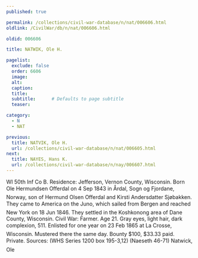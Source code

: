 ```yaml
---
published: true

permalink: /collections/civil-war-database/n/nat/006606.html
oldlink: /CivilWar/db/n/nat/006606.html

oldid: 006606

title: NATWIK, Ole H.

pagelist:
  exclude: false
  order: 6606
  image: 
  alt:
  caption:
  title:
  subtitle:      # Defaults to page subtitle
  teaser:

category: 
  - N 
  - NAT

previous:
  title: NATVIK, Ole H.
  url: /collections/civil-war-database/n/nat/006605.html  
next:
  title: NAYES, Hans K.
  url: /collections/civil-war-database/n/nay/006607.html   
---
```

WI 50th Inf Co B. Residence: Jefferson, Vernon County, Wisconsin. Born &#147;Ole Hermundsen Offerdal&#148; on 4 Sep 1843 in &Aring;rdal, Sogn og Fjordane, Norway, son of Hermund Olsen Offerdal and Kirsti Andersdatter Sj&oslash;bakken. They came to America on the &#147;Juno&#148;, which sailed from Bergen and reached New York on 18 Jun 1846. They settled in the Koshkonong area of Dane County, Wisconsin. Civil War: Farmer. Age 21. Gray eyes, light hair, dark complexion, 5&#146;11&#148;. Enlisted for one year on 23 Feb 1865 at La Crosse, Wisconsin. Mustered there the same day. Bounty $100, $33.33 paid. Private. Sources: (WHS Series 1200 box 195-3,12) (Naeseth &#146;46-71) &#147;Natwick, Ole&#148;